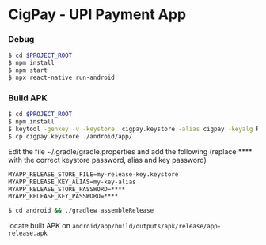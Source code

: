 # CigPay - UPI Payment App

### Debug
```sh
$ cd $PROJECT_ROOT
$ npm install
$ npm start
$ npx react-native run-android
```

### Build APK
```sh
$ cd $PROJECT_ROOT
$ npm install
$ keytool -genkey -v -keystore  cigpay.keystore -alias cigpay -keyalg RSA -keysize 2048 -validity 10000
$ cp cigpay.keystore ./android/app/
```
Edit the file ~/.gradle/gradle.properties and add the following (replace **** with the correct keystore password, alias and key password)

```txt
MYAPP_RELEASE_STORE_FILE=my-release-key.keystore
MYAPP_RELEASE_KEY_ALIAS=my-key-alias
MYAPP_RELEASE_STORE_PASSWORD=****
MYAPP_RELEASE_KEY_PASSWORD=****
```
```sh
$ cd android && ./gradlew assembleRelease 
```

locate built APK on ```android/app/build/outputs/apk/release/app-release.apk```